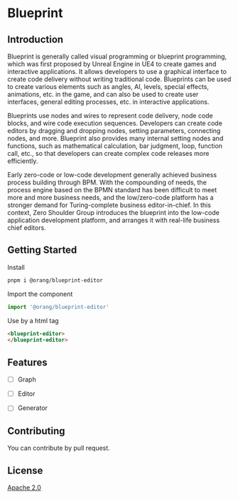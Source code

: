 # Blueprint

## Introduction

Blueprint is generally called visual programming or blueprint programming, which was first proposed by Unreal Engine in UE4 to create games and interactive applications. It allows developers to use a graphical interface to create code delivery without writing traditional code. Blueprints can be used to create various elements such as angles, AI, levels, special effects, animations, etc. in the game, and can also be used to create user interfaces, general editing processes, etc. in interactive applications.

Blueprints use nodes and wires to represent code delivery, node code blocks, and wire code execution sequences. Developers can create code editors by dragging and dropping nodes, setting parameters, connecting nodes, and more. Blueprint also provides many internal setting nodes and functions, such as mathematical calculation, bar judgment, loop, function call, etc., so that developers can create complex code releases more efficiently.

Early zero-code or low-code development generally achieved business process building through BPM. With the compounding of needs, the process engine based on the BPMN standard has been difficult to meet more and more business needs, and the low/zero-code platform has a stronger demand for Turing-complete business editor-in-chief. In this context, Zero Shoulder Group introduces the blueprint into the low-code application development platform, and arranges it with real-life business chief editors.

## Getting Started

Install
``` bash
pnpm i @orang/blueprint-editor
```

Import the component

``` typescript
import '@orang/blueprint-editor'
```

Use by a html tag

``` html
<blueprint-editor>
</blueprint-editor>
```

## Features

- [ ] Graph
- [ ] Editor
- [ ] Generator


## Contributing
You can contribute by pull request.


## License
[Apache 2.0](./LICENSE)
